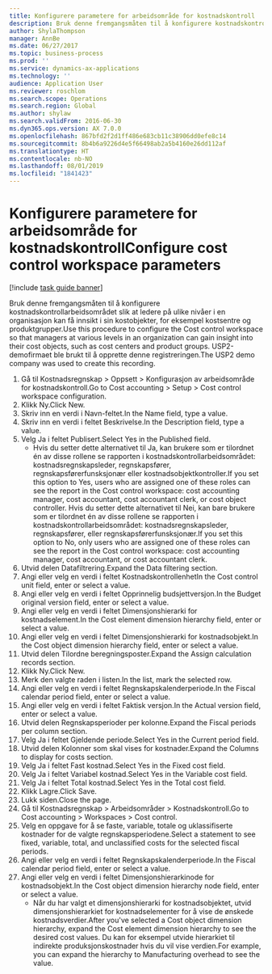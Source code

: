 ```yaml
---
title: Konfigurere parametere for arbeidsområde for kostnadskontroll
description: Bruk denne fremgangsmåten til å konfigurere kostnadskontrollarbeidsområdet slik at ledere på ulike nivåer i en organisasjon kan få innsikt i sin kostobjekter, for eksempel kostsentre og produktgrupper.
author: ShylaThompson
manager: AnnBe
ms.date: 06/27/2017
ms.topic: business-process
ms.prod: ''
ms.service: dynamics-ax-applications
ms.technology: ''
audience: Application User
ms.reviewer: roschlom
ms.search.scope: Operations
ms.search.region: Global
ms.author: shylaw
ms.search.validFrom: 2016-06-30
ms.dyn365.ops.version: AX 7.0.0
ms.openlocfilehash: 867bfd2f2d1ff486e683cb11c38906dd0efe8c14
ms.sourcegitcommit: 8b4b6a9226d4e5f66498ab2a5b4160e26dd112af
ms.translationtype: HT
ms.contentlocale: nb-NO
ms.lasthandoff: 08/01/2019
ms.locfileid: "1841423"
---
```

# <a name="configure-cost-control-workspace-parameters"></a><span data-ttu-id="8bde6-103">Konfigurere parametere for arbeidsområde for kostnadskontroll</span><span class="sxs-lookup"><span data-stu-id="8bde6-103">Configure cost control workspace parameters</span></span>

[!include [task guide banner](../../includes/task-guide-banner.md)]

<span data-ttu-id="8bde6-104">Bruk denne fremgangsmåten til å konfigurere kostnadskontrollarbeidsområdet slik at ledere på ulike nivåer i en organisasjon kan få innsikt i sin kostobjekter, for eksempel kostsentre og produktgrupper.</span><span class="sxs-lookup"><span data-stu-id="8bde6-104">Use this procedure to configure the Cost control workspace so that managers at various levels in an organization can gain insight into their cost objects, such as cost centers and product groups.</span></span> <span data-ttu-id="8bde6-105">USP2-demofirmaet ble brukt til å opprette denne registreringen.</span><span class="sxs-lookup"><span data-stu-id="8bde6-105">The USP2 demo company was used to create this recording.</span></span>

1. <span data-ttu-id="8bde6-106">Gå til Kostnadsregnskap > Oppsett > Konfigurasjon av arbeidsområde for kostnadskontroll.</span><span class="sxs-lookup"><span data-stu-id="8bde6-106">Go to Cost accounting > Setup > Cost control workspace configuration.</span></span>
2. <span data-ttu-id="8bde6-107">Klikk Ny.</span><span class="sxs-lookup"><span data-stu-id="8bde6-107">Click New.</span></span>
3. <span data-ttu-id="8bde6-108">Skriv inn en verdi i Navn-feltet.</span><span class="sxs-lookup"><span data-stu-id="8bde6-108">In the Name field, type a value.</span></span>
4. <span data-ttu-id="8bde6-109">Skriv inn en verdi i feltet Beskrivelse.</span><span class="sxs-lookup"><span data-stu-id="8bde6-109">In the Description field, type a value.</span></span>
5. <span data-ttu-id="8bde6-110">Velg Ja i feltet Publisert.</span><span class="sxs-lookup"><span data-stu-id="8bde6-110">Select Yes in the Published field.</span></span>
    * <span data-ttu-id="8bde6-111">Hvis du setter dette alternativet til Ja, kan brukere som er tilordnet én av disse rollene se rapporten i kostnadskontrollarbeidsområdet: kostnadsregnskapsleder, regnskapsfører, regnskapsførerfunsksjonær eller kostnadsobjektkontroller.</span><span class="sxs-lookup"><span data-stu-id="8bde6-111">If you set this option to Yes, users who are assigned one of these roles can see the report in the Cost control workspace: cost accounting manager, cost accountant, cost accountant clerk, or cost object controller.</span></span> <span data-ttu-id="8bde6-112">Hvis du setter dette alternativet til Nei, kan bare brukere som er tilordnet én av disse rollene se rapporten i kostnadskontrollarbeidsområdet: kostnadsregnskapsleder, regnskapsfører, eller regnskapsførerfunsksjonær.</span><span class="sxs-lookup"><span data-stu-id="8bde6-112">If you set this option to No, only users who are assigned one of these roles can see the report in the Cost control workspace: cost accounting manager, cost accountant, or cost accountant clerk.</span></span>  
6. <span data-ttu-id="8bde6-113">Utvid delen Datafiltrering.</span><span class="sxs-lookup"><span data-stu-id="8bde6-113">Expand the Data filtering section.</span></span>
7. <span data-ttu-id="8bde6-114">Angi eller velg en verdi i feltet Kostnadskontrollenhet</span><span class="sxs-lookup"><span data-stu-id="8bde6-114">In the Cost control unit field, enter or select a value.</span></span>
8. <span data-ttu-id="8bde6-115">Angi eller velg en verdi i feltet Opprinnelig budsjettversjon.</span><span class="sxs-lookup"><span data-stu-id="8bde6-115">In the Budget original version field, enter or select a value.</span></span>
9. <span data-ttu-id="8bde6-116">Angi eller velg en verdi i feltet Dimensjonshierarki for kostnadselement.</span><span class="sxs-lookup"><span data-stu-id="8bde6-116">In the Cost element dimension hierarchy field, enter or select a value.</span></span>
10. <span data-ttu-id="8bde6-117">Angi eller velg en verdi i feltet Dimensjonshierarki for kostnadsobjekt.</span><span class="sxs-lookup"><span data-stu-id="8bde6-117">In the Cost object dimension hierarchy field, enter or select a value.</span></span>
11. <span data-ttu-id="8bde6-118">Utvid delen Tilordne beregningsposter.</span><span class="sxs-lookup"><span data-stu-id="8bde6-118">Expand the Assign calculation records section.</span></span>
12. <span data-ttu-id="8bde6-119">Klikk Ny.</span><span class="sxs-lookup"><span data-stu-id="8bde6-119">Click New.</span></span>
13. <span data-ttu-id="8bde6-120">Merk den valgte raden i listen.</span><span class="sxs-lookup"><span data-stu-id="8bde6-120">In the list, mark the selected row.</span></span>
14. <span data-ttu-id="8bde6-121">Angi eller velg en verdi i feltet Regnskapskalenderperiode.</span><span class="sxs-lookup"><span data-stu-id="8bde6-121">In the Fiscal calendar period field, enter or select a value.</span></span>
15. <span data-ttu-id="8bde6-122">Angi eller velg en verdi i feltet Faktisk versjon.</span><span class="sxs-lookup"><span data-stu-id="8bde6-122">In the Actual version field, enter or select a value.</span></span>
16. <span data-ttu-id="8bde6-123">Utvid delen Regnskapsperioder per kolonne.</span><span class="sxs-lookup"><span data-stu-id="8bde6-123">Expand the Fiscal periods per column section.</span></span>
17. <span data-ttu-id="8bde6-124">Velg Ja i feltet Gjeldende periode.</span><span class="sxs-lookup"><span data-stu-id="8bde6-124">Select Yes in the Current period field.</span></span>
18. <span data-ttu-id="8bde6-125">Utvid delen Kolonner som skal vises for kostnader.</span><span class="sxs-lookup"><span data-stu-id="8bde6-125">Expand the Columns to display for costs section.</span></span>
19. <span data-ttu-id="8bde6-126">Velg Ja i feltet Fast kostnad.</span><span class="sxs-lookup"><span data-stu-id="8bde6-126">Select Yes in the Fixed cost field.</span></span>
20. <span data-ttu-id="8bde6-127">Velg Ja i feltet Variabel kostnad.</span><span class="sxs-lookup"><span data-stu-id="8bde6-127">Select Yes in the Variable cost field.</span></span>
21. <span data-ttu-id="8bde6-128">Velg Ja i feltet Total kostnad.</span><span class="sxs-lookup"><span data-stu-id="8bde6-128">Select Yes in the Total cost field.</span></span>
22. <span data-ttu-id="8bde6-129">Klikk Lagre.</span><span class="sxs-lookup"><span data-stu-id="8bde6-129">Click Save.</span></span>
23. <span data-ttu-id="8bde6-130">Lukk siden.</span><span class="sxs-lookup"><span data-stu-id="8bde6-130">Close the page.</span></span>
24. <span data-ttu-id="8bde6-131">Gå til Kostnadsregnskap > Arbeidsområder > Kostnadskontroll.</span><span class="sxs-lookup"><span data-stu-id="8bde6-131">Go to Cost accounting > Workspaces > Cost control.</span></span>
25. <span data-ttu-id="8bde6-132">Velg en oppgave for å se faste, variable, totale og uklassifiserte kostnader for de valgte regnskapsperiodene.</span><span class="sxs-lookup"><span data-stu-id="8bde6-132">Select a statement to see fixed, variable, total, and unclassified costs for the selected fiscal periods.</span></span>
26. <span data-ttu-id="8bde6-133">Angi eller velg en verdi i feltet Regnskapskalenderperiode.</span><span class="sxs-lookup"><span data-stu-id="8bde6-133">In the Fiscal calendar period field, enter or select a value.</span></span>
27. <span data-ttu-id="8bde6-134">Angi eller velg en verdi i feltet Dimensjonshierarkinode for kostnadsobjekt.</span><span class="sxs-lookup"><span data-stu-id="8bde6-134">In the Cost object dimension hierarchy node field, enter or select a value.</span></span>
    * <span data-ttu-id="8bde6-135">Når du har valgt et dimensjonshierarki for kostnadsobjektet, utvid dimensjonshierarkiet for kostnadselementer for å vise de ønskede kostnadsverdier.</span><span class="sxs-lookup"><span data-stu-id="8bde6-135">After you've selected a Cost object dimension hierarchy, expand the Cost element dimension hierarchy to see the desired cost values.</span></span> <span data-ttu-id="8bde6-136">Du kan for eksempel utvide hierarkiet til indirekte produksjonskostnader hvis du vil vise verdien.</span><span class="sxs-lookup"><span data-stu-id="8bde6-136">For example, you can expand the hierarchy to Manufacturing overhead to see the value.</span></span>  

